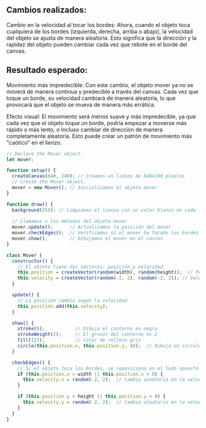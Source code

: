 ## Cambios realizados:
Cambio en la velocidad al tocar los bordes: Ahora, cuando el objeto toca cualquiera de los bordes (izquierda, derecha, arriba o abajo), la velocidad del objeto se ajusta de manera aleatoria. Esto significa que la dirección y la rapidez del objeto pueden cambiar cada vez que rebote en el borde del canvas.

## Resultado esperado:
Movimiento más impredecible: Con este cambio, el objeto mover ya no se moverá de manera continua y predecible a través del canvas. Cada vez que toque un borde, su velocidad cambiará de manera aleatoria, lo que provocará que el objeto se mueva de manera más errática.

Efecto visual: El movimiento será menos suave y más impredecible, ya que cada vez que el objeto toque un borde, podría empezar a moverse más rápido o más lento, o incluso cambiar de dirección de manera completamente aleatoria. Esto puede crear un patrón de movimiento más "caótico" en el lienzo.

``` javascript
// Declare the Mover object.
let mover;

function setup() {
  createCanvas(640, 240); // Creamos un lienzo de 640x240 píxeles
  // Create the Mover object.
  mover = new Mover(); // Inicializamos el objeto mover
}

function draw() {
  background(255); // Limpiamos el lienzo con un color blanco en cada frame
  
  // Llamamos a los métodos del objeto mover
  mover.update();      // Actualizamos la posición del mover
  mover.checkEdges();  // Verificamos si el mover ha tocado los bordes
  mover.show();        // Dibujamos el mover en el canvas
}

class Mover {
  constructor() {
    // El objeto tiene dos vectores: posición y velocidad
    this.position = createVector(random(width), random(height));  // Posición inicial aleatoria
    this.velocity = createVector(random(-2, 2), random(-2, 2)); // Velocidad aleatoria
  }

  update() {
    // La posición cambia según la velocidad
    this.position.add(this.velocity);
  }

  show() {
    stroke(0);           // Dibuja el contorno en negro
    strokeWeight(2);     // El grosor del contorno es 2
    fill(127);           // Color de relleno gris
    circle(this.position.x, this.position.y, 48);  // Dibuja un círculo en la posición del mover
  }

  checkEdges() {
    // Si el objeto toca los bordes, se reposiciona en el lado opuesto y cambia su velocidad aleatoriamente
    if (this.position.x > width || this.position.x < 0) {
      this.velocity.x = random(-2, 2);  // Cambio aleatorio en la velocidad X
    }

    if (this.position.y > height || this.position.y < 0) {
      this.velocity.y = random(-2, 2);  // Cambio aleatorio en la velocidad Y
    }
  }
}
```
